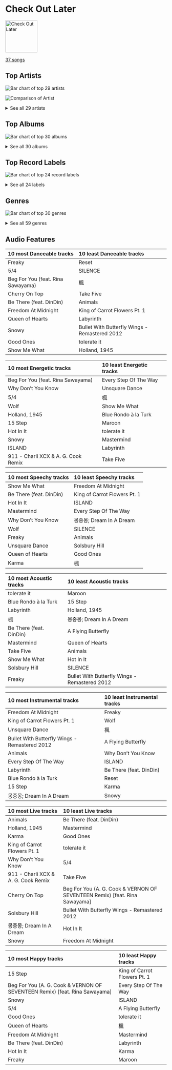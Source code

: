 # Check Out Later


<img src="https://mosaic.scdn.co/640/ab67616d0000b27312626c137c7684fe1662a4f3ab67616d0000b2732ced1760b648799e697e8e02ab67616d0000b273ac815bdd584468a7aa0216e1ab67616d0000b273be123bb6b40736bf093870bd" alt="Check Out Later" width="100" />

[37 songs](check_out_later_tracks.md)

## Top Artists

![Bar chart of top 29 artists](../images/playlists/check_out_later/artists.png)

![Comparison of Artist](../images/playlists/check_out_later/artists_comparison.png)


<details>
<summary>See all 29 artists</summary>

|   Number of Tracks | Art                                                                                              | Artist                                     | 🔗                                                           |
|-------------------:|:-------------------------------------------------------------------------------------------------|:-------------------------------------------|:------------------------------------------------------------|
|                  5 | <img src="https://i.scdn.co/image/ab6761610000e5eb576cb43281160e345f728b71" alt="" width="50" /> | Charli XCX                                 | [🔗](https://open.spotify.com/artist/25uiPmTg16RbhZWAqwLBy5) |
|                  5 | <img src="https://i.scdn.co/image/ab6761610000e5eb5a00969a4698c3132a15fbb0" alt="" width="50" /> | [Taylor Swift](../artists/taylor_swift.md) | [🔗](https://open.spotify.com/artist/06HL4z0CvFAxyc27GXpf02) |
|                  3 | <img src="https://i.scdn.co/image/b6f7dc3c16f95e6df120af205d4007f518b01e0e" alt="" width="50" /> | The Dave Brubeck Quartet                   | [🔗](https://open.spotify.com/artist/4iRZAbYvBqnxrbs6K25aJ7) |
|                  3 | <img src="https://i.scdn.co/image/ab6761610000e5eb9df0f924a5e609c8da143cd5" alt="" width="50" /> | A. G. Cook                                 | [🔗](https://open.spotify.com/artist/335TWGWGFan4vaacJzSiU8) |
|                  3 | <img src="https://i.scdn.co/image/ab6761610000e5eba3c1fca063ed673aed61c885" alt="" width="50" /> | YOUHA                                      | [🔗](https://open.spotify.com/artist/2lZFlNiQMLa2fuX3pkXcan) |
|                  2 | <img src="https://i.scdn.co/image/731f5f71de27c36300d2cf71a7f9cd7f389d0bf7" alt="" width="50" /> | Neutral Milk Hotel                         | [🔗](https://open.spotify.com/artist/2ooIqOf4X2uz4mMptXCtie) |
|                  2 | <img src="https://i.scdn.co/image/ab6761610000e5ebd6442ba68c144b0c84b207a4" alt="" width="50" /> | Rina Sawayama                              | [🔗](https://open.spotify.com/artist/2KEqzdPS7M5YwGmiuPTdr5) |
|                  2 | <img src="https://i.scdn.co/image/ab6761610000e5eb8ec4207332def07fec21874d" alt="" width="50" /> | [ITZY](../artists/itzy.md)                 | [🔗](https://open.spotify.com/artist/2KC9Qb60EaY0kW4eH68vr3) |
|                  2 | <img src="https://i.scdn.co/image/ab6761610000e5eb65b7b48eeac1b113c75f2295" alt="" width="50" /> | YB                                         | [🔗](https://open.spotify.com/artist/1rpgxJZxZMLnFNc1Jmyov5) |
|                  2 | <img src="https://i.scdn.co/image/ab6772690000c46c153adede0a024fd3679af738" alt="" width="50" /> | [David Benoit](../artists/david_benoit.md) | [🔗](https://open.spotify.com/artist/1OLWM7nUNcTjZ9ct4DEPZu) |
|                  1 | <img src="https://i.scdn.co/image/ad5dbe5032b439728af9e711e8c0922a3aebcdbb" alt="" width="50" /> | Peter Gabriel                              | [🔗](https://open.spotify.com/artist/7C4sUpWGlTy7IANjruj02I) |
|                  1 | <img src="https://i.scdn.co/image/ab6761610000e5ebd2c56b558b75841a77d7ea09" alt="" width="50" /> | Nucksal                                    | [🔗](https://open.spotify.com/artist/6v5cGuRCZKq08nLI4WXJuB) |
|                  1 | <img src="https://i.scdn.co/image/ab6761610000e5eb5b1a291b0a6a689091d54d8b" alt="" width="50" /> | IVE                                        | [🔗](https://open.spotify.com/artist/6RHTUrRF63xao58xh9FXYJ) |
|                  1 | <img src="https://i.scdn.co/image/ab67616d0000b27312626c137c7684fe1662a4f3" alt="" width="50" /> | HAEUN                                      | [🔗](https://open.spotify.com/artist/5JIuf9fLWCKGSpUDMTolAI) |
|                  1 | <img src="https://i.scdn.co/image/ab6761610000e5eba03696716c9ee605006047fd" alt="" width="50" /> | [Radiohead](../artists/radiohead.md)       | [🔗](https://open.spotify.com/artist/4Z8W4fKeB5YxbusRsdQVPb) |
|                  1 | <img src="https://i.scdn.co/image/6e6382aacddd7daad02fe915b77644798884c9e5" alt="" width="50" /> | Randy Waldman                              | [🔗](https://open.spotify.com/artist/4DoFQoqKcSPw8CSzyh7trt) |
|                  1 | <img src="https://i.scdn.co/image/ab6761610000e5eb1a7d0845c3b7e2f130264957" alt="" width="50" /> | The Smashing Pumpkins                      | [🔗](https://open.spotify.com/artist/40Yq4vzPs9VNUrIBG5Jr2i) |
|                  1 | <img src="https://i.scdn.co/image/ab6761610000e5eb465b1b62cf6eca8f851aaabc" alt="" width="50" /> | [EXO](../artists/exo.md)                   | [🔗](https://open.spotify.com/artist/3cjEqqelV9zb4BYE3qDQ4O) |
|                  1 | <img src="https://i.scdn.co/image/ab6761610000e5eb805669a8af3067839e92d762" alt="" width="50" /> | TEN                                        | [🔗](https://open.spotify.com/artist/3Q5Qep7ytrjVleNnMnntgQ) |
|                  1 | <img src="https://i.scdn.co/image/ab6761610000e5eb66337ec430a5bd3d1cfe74f5" alt="" width="50" /> | Gorillaz                                   | [🔗](https://open.spotify.com/artist/3AA28KZvwAUcZuOKwyblJQ) |
|                  1 | <img src="https://i.scdn.co/image/ab6761610000e5eb27c55a5e9ed2a41c01589fae" alt="" width="50" /> | Tiësto                                     | [🔗](https://open.spotify.com/artist/2o5jDhtHVPhrJdv3cEQ99Z) |
|                  1 | <img src="https://i.scdn.co/image/ab6761610000e5eb02b3aa55ba238b2ceafb09da" alt="" width="50" /> | Jay Chou                                   | [🔗](https://open.spotify.com/artist/2elBjNSdBE2Y3f0j1mjrql) |
|                  1 | <img src="https://i.scdn.co/image/ab6761610000e5eba8b955d42229e4cbd03d4cd8" alt="" width="50" /> | VERNON                                     | [🔗](https://open.spotify.com/artist/2Y34b9AOK30zXgL7cAH4NG) |
|                  1 | <img src="https://i.scdn.co/image/ab6761610000e5eb93c6f21062da1ef012275ff6" alt="" width="50" /> | [CHUNG HA](../artists/chung_ha.md)         | [🔗](https://open.spotify.com/artist/2PSJ6YriU7JsFucxACpU7Y) |
|                  1 | <img src="https://i.scdn.co/image/ab6761610000e5eb196f5af772aeb1bdd3a6be65" alt="" width="50" /> | [(G)I-DLE](../artists/_g_i_dle.md)         | [🔗](https://open.spotify.com/artist/2AfmfGFbe0A0WsTYm0SDTx) |
|                  1 | <img src="https://i.scdn.co/image/ab6761610000e5ebc8d3d98a1bccbe71393dbfbf" alt="" width="50" /> | [Lady Gaga](../artists/lady_gaga.md)       | [🔗](https://open.spotify.com/artist/1HY2Jd0NmPuamShAr6KMms) |
|                  1 | <img src="https://i.scdn.co/image/ab6761610000e5eb0accbbe13e1aa147dd27671c" alt="" width="50" /> | Muse                                       | [🔗](https://open.spotify.com/artist/12Chz98pHFMPJEknJQMWvI) |
|                  1 | <img src="https://i.scdn.co/image/ab6761610000e5eb3a6cd2bfd57fe54535d1fe03" alt="" width="50" /> | DinDin                                     | [🔗](https://open.spotify.com/artist/0ugLySQOBIlvWTodx22Wao) |
|                  1 | <img src="https://i.scdn.co/image/ab6761610000e5eb1271f542dad4241c87250fe5" alt="" width="50" /> | Cecile Believe                             | [🔗](https://open.spotify.com/artist/0nZHjqvdLoBy50ZzUH5FNU) |

</details>


## Top Albums

![Bar chart of top 30 albums](../images/playlists/check_out_later/albums.png)


<details>
<summary>See all 30 albums</summary>

|   Number of Tracks | Art                                                                                              | Album                                                                      | 🔗                                                          |
|-------------------:|:-------------------------------------------------------------------------------------------------|:---------------------------------------------------------------------------|:-----------------------------------------------------------|
|                  4 | <img src="https://i.scdn.co/image/ab67616d0000b273bb54dde68cd23e2a268ae0f5" alt="" width="50" /> | Midnights                                                                  | [🔗](https://open.spotify.com/album/151w1FgRZfnKZA9FEcg9Z3) |
|                  2 | <img src="https://i.scdn.co/image/ab67616d0000b27300ace5d3c5bffc123ef1eb51" alt="" width="50" /> | Time Out                                                                   | [🔗](https://open.spotify.com/album/0nTTEAhCZsbbeplyDMIFuA) |
|                  2 | <img src="https://i.scdn.co/image/ab67616d0000b273589ce9a911c6e65b1f80c558" alt="" width="50" /> | In the Aeroplane Over the Sea                                              | [🔗](https://open.spotify.com/album/0vVekV45lOaVKs6RZQQNob) |
|                  2 | <img src="https://i.scdn.co/image/ab67616d0000b273f629eb64fd8ef76a97b154f5" alt="" width="50" /> | CRASH                                                                      | [🔗](https://open.spotify.com/album/1QqipMXWzJhr6yfcNKTp8B) |
|                  2 | <img src="https://i.scdn.co/image/ab67616d0000b273e9cd59d664f597061a513038" alt="" width="50" /> | CHESHIRE                                                                   | [🔗](https://open.spotify.com/album/2a1ezg7hE6Dyuymv1aCnkm) |
|                  1 | <img src="https://i.scdn.co/image/ab67616d0000b27329778e54aa437b78f3520b0e" alt="" width="50" /> | 몽중몽; Dream In A Dream - SM STATION                                         | [🔗](https://open.spotify.com/album/0uPf4jcvMQow0FNkIOxHZF) |
|                  1 | <img src="https://i.scdn.co/image/ab67616d0000b27357a6f5928952c277c4407f98" alt="" width="50" /> | love you more,                                                             | [🔗](https://open.spotify.com/album/3g2OiEeQKfggUe6ViYeLSC) |
|                  1 | <img src="https://i.scdn.co/image/ab67616d0000b27333b8541201f1ef38941024be" alt="" width="50" /> | evermore                                                                   | [🔗](https://open.spotify.com/album/2Xoteh7uEpea4TohMxjtaq) |
|                  1 | <img src="https://i.scdn.co/image/ab67616d0000b27312626c137c7684fe1662a4f3" alt="" width="50" /> | Winter Special (feat. DinDin)                                              | [🔗](https://open.spotify.com/album/5uHVoQ3iICRMjiWws80QhA) |
|                  1 | <img src="https://i.scdn.co/image/ab67616d0000b273be123bb6b40736bf093870bd" alt="" width="50" /> | Why Be?                                                                    | [🔗](https://open.spotify.com/album/4S5PRo1gVG9BvRnCcdYzdS) |
|                  1 | <img src="https://i.scdn.co/image/ab67616d0000b2737ea560d522ef653c268d79c9" alt="" width="50" /> | Time Further Out                                                           | [🔗](https://open.spotify.com/album/0eMXd1VtCXCkuGWn9JjRDT) |
|                  1 | <img src="https://i.scdn.co/image/ab67616d0000b273fc192c54d1823a04ffb6c8c9" alt="" width="50" /> | The 2nd Law                                                                | [🔗](https://open.spotify.com/album/3KuXEGcqLcnEYWnn3OEGy0) |
|                  1 | <img src="https://i.scdn.co/image/ab67616d0000b2732795c34a8931367a0916de54" alt="" width="50" /> | The 1st Album 'XOXO' (Repackage)                                           | [🔗](https://open.spotify.com/album/4qduCvpyBL5hGYdBvCvcDA) |
|                  1 | <img src="https://i.scdn.co/image/ab67616d0000b2732ced1760b648799e697e8e02" alt="" width="50" /> | Taxidriver OST Part.1                                                      | [🔗](https://open.spotify.com/album/3PNXlS9tggXmCm1hrlHDcQ) |
|                  1 | <img src="https://i.scdn.co/image/ab67616d0000b273fe28f2179e0529ae0520f3bd" alt="" width="50" /> | Peter Gabriel 1: Car (Remastered Version)                                  | [🔗](https://open.spotify.com/album/4jd6oC0It60c1J3GpXCv6M) |
|                  1 | <img src="https://i.scdn.co/image/ab67616d0000b273431ac6e6f393acf475730ec6" alt="" width="50" /> | Mellon Collie And The Infinite Sadness (Deluxe Edition)                    | [🔗](https://open.spotify.com/album/55RhFRyQFihIyGf61MgcfV) |
|                  1 | <img src="https://i.scdn.co/image/ab67616d0000b273de3c04b5fc750b68899b20a9" alt="" width="50" /> | In Rainbows                                                                | [🔗](https://open.spotify.com/album/5vkqYmiPBYLaalcmjujWxK) |
|                  1 | <img src="https://i.scdn.co/image/ab67616d0000b273bd8c4b8999cdc5af790b91b2" alt="" width="50" /> | ISLAND                                                                     | [🔗](https://open.spotify.com/album/252HrrsALUd5ysKCJuRCur) |
|                  1 | <img src="https://i.scdn.co/image/ab67616d0000b273ac815bdd584468a7aa0216e1" alt="" width="50" /> | I love                                                                     | [🔗](https://open.spotify.com/album/2Hyuin3i1cSZ1FlQFeCPZH) |
|                  1 | <img src="https://i.scdn.co/image/ab67616d0000b2731e8798f25a1997f0679b2382" alt="" width="50" /> | Hot In It                                                                  | [🔗](https://open.spotify.com/album/6R7Yy0sY9N8PNUhseegr2Q) |
|                  1 | <img src="https://i.scdn.co/image/ab67616d0000b273ce3eb674753352bcaa0ec45b" alt="" width="50" /> | Hands on Me                                                                | [🔗](https://open.spotify.com/album/7KM1Yi5xYv3O6OcKsEeV83) |
|                  1 | <img src="https://i.scdn.co/image/ab67616d0000b273c73a7bb15f43bae86215934b" alt="" width="50" /> | Gorillaz                                                                   | [🔗](https://open.spotify.com/album/0YvYmLBFFwYxgI4U9KKgUm) |
|                  1 | <img src="https://i.scdn.co/image/ab67616d0000b2737d0ee28b2184f96650755916" alt="" width="50" /> | Freedom At Midnight                                                        | [🔗](https://open.spotify.com/album/404TYwH2T33GbA9LdIT9fR) |
|                  1 | <img src="https://i.scdn.co/image/ab67616d0000b2733f67419e4e296d96256cc3f5" alt="" width="50" /> | Every Step Of The Way                                                      | [🔗](https://open.spotify.com/album/50HH21YU6PDn8XZXYGxWkg) |
|                  1 | <img src="https://i.scdn.co/image/ab67616d0000b2732491a35e8c5f8a746f45a8b9" alt="" width="50" /> | ELEVEN -Japanese version-                                                  | [🔗](https://open.spotify.com/album/3T3STfBHgL2LRv4CGlJTAN) |
|                  1 | <img src="https://i.scdn.co/image/ab67616d0000b273335b00966a9839d4dde60256" alt="" width="50" /> | Dawn Of Chromatica                                                         | [🔗](https://open.spotify.com/album/3OevODyllQCrhudfLLnV3y) |
|                  1 | <img src="https://i.scdn.co/image/ab67616d0000b273a27cc2d12832101090ab0363" alt="" width="50" /> | Cherry On Top                                                              | [🔗](https://open.spotify.com/album/7sEDri9xLbg6a27CPoD1v2) |
|                  1 | <img src="https://i.scdn.co/image/ab67616d0000b273b0ed835957dbf3c63184a3bc" alt="" width="50" /> | Beg For You (A. G. Cook & VERNON OF SEVENTEEN Remix) [feat. Rina Sawayama] | [🔗](https://open.spotify.com/album/6snPKZGUbpydW2XJu9ievq) |
|                  1 | <img src="https://i.scdn.co/image/ab67616d0000b2735f4269ee2c76394d8f3d1309" alt="" width="50" /> | 7G                                                                         | [🔗](https://open.spotify.com/album/16NHNs15w1bpkFiBOUgDaB) |
|                  1 | <img src="https://i.scdn.co/image/ab67616d0000b27352667a927da106f60947413a" alt="" width="50" /> | 11月的蕭邦                                                                     | [🔗](https://open.spotify.com/album/6rRydp9XlVoLfTtA3qpWcn) |

</details>


## Top Record Labels

![Bar chart of top 24 record labels](../images/playlists/check_out_later/labels.png)


<details>
<summary>See all 24 labels</summary>

|   Number of Tracks | Label                                                               |
|-------------------:|:--------------------------------------------------------------------|
|                  5 | [Taylor Swift](../labels/taylor_swift.md)                           |
|                  4 | [Universal Music LLC](../labels/universal_music_llc.md)             |
|                  3 | [Legacy](../labels/legacy.md)                                       |
|                  3 | [Columbia](../labels/columbia.md)                                   |
|                  3 | [Atlantic Records](../labels/atlantic_records.md)                   |
|                  2 | [SM Entertainment](../labels/sm_entertainment.md)                   |
|                  2 | [Republic Records](../labels/republic_records.md)                   |
|                  2 | [Merge Records](../labels/merge_records.md)                         |
|                  2 | [GRP](../labels/grp.md)                                             |
|                  1 | [XL Recordings](../labels/xl_recordings.md)                         |
|                  1 | [Warner Records](../labels/warner_records.md)                       |
|                  1 | [Virgin Records](../labels/virgin_records.md)                       |
|                  1 | [Stone Music Entertainment](../labels/stone_music_entertainment.md) |
|                  1 | [Sony Music Labels Inc.](../labels/sony_music_labels_inc_.md)       |
|                  1 | [SBS Contents Hub Co.](../labels/sbs_contents_hub_co_.md)           |
|                  1 | [Real World Productions](../labels/real_world_productions.md)       |
|                  1 | [Parlophone UK](../labels/parlophone_uk.md)                         |
|                  1 | [PC Music](../labels/pc_music.md)                                   |
|                  1 | [Music Recipe](../labels/music_recipe.md)                           |
|                  1 | [JVR](../labels/jvr.md)                                             |
|                  1 | [Interscope](../labels/interscope.md)                               |
|                  1 | [GH Entertainment](../labels/gh_entertainment.md)                   |
|                  1 | [CUBE ENTERTAINMENT](../labels/cube_entertainment.md)               |
|                  1 | [Atlantic Records UK](../labels/atlantic_records_uk.md)             |

</details>


## Genres

![Bar chart of top 30 genres](../images/playlists/check_out_later/genres.png)


<details>
<summary>See all 59 genres</summary>

|   Number of Tracks | Genre                                             |
|-------------------:|:--------------------------------------------------|
|                 10 | [pop](../genres/pop.md)                           |
|                  7 | [k-pop](../genres/k_pop.md)                       |
|                  5 | [dance pop](../genres/dance_pop.md)               |
|                  5 | [art pop](../genres/art_pop.md)                   |
|                  4 | [rock](../genres/rock.md)                         |
|                  4 | permanent wave                                    |
|                  4 | [k-pop girl group](../genres/k_pop_girl_group.md) |
|                  4 | alternative rock                                  |
|                  3 | uk pop                                            |
|                  3 | [post-teen pop](../genres/post_teen_pop.md)       |
|                  3 | metropopolis                                      |
|                  3 | k-indie                                           |
|                  3 | jazz quartet                                      |
|                  3 | jazz                                              |
|                  3 | [electropop](../genres/electropop.md)             |
|                  3 | candy pop                                         |
|                  3 | bebop                                             |
|                  2 | smooth jazz                                       |
|                  2 | lo-fi                                             |
|                  2 | korean indie rock                                 |
|                  2 | indie rock                                        |
|                  2 | indie pop                                         |
|                  2 | elephant 6                                        |
|                  2 | chamber pop                                       |
|                  2 | art rock                                          |
|                  2 | anti-folk                                         |
|                  1 | zhongguo feng                                     |
|                  1 | tropical house                                    |
|                  1 | trance                                            |
|                  1 | taiwan pop                                        |
|                  1 | symphonic rock                                    |
|                  1 | spacegrunge                                       |
|                  1 | [soft rock](../genres/soft_rock.md)               |
|                  1 | slap house                                        |
|                  1 | proto-hyperpop                                    |
|                  1 | [pop rock](../genres/pop_rock.md)                 |
|                  1 | pop dance                                         |
|                  1 | oxford indie                                      |
|                  1 | new wave pop                                      |
|                  1 | new wave                                          |
|                  1 | modern rock                                       |
|                  1 | [mellow gold](../genres/mellow_gold.md)           |
|                  1 | melancholia                                       |
|                  1 | mandopop                                          |
|                  1 | [k-pop boy group](../genres/k_pop_boy_group.md)   |
|                  1 | hyperpop                                          |
|                  1 | house                                             |
|                  1 | grunge                                            |
|                  1 | escape room                                       |
|                  1 | edm                                               |
|                  1 | dutch edm                                         |
|                  1 | deconstructed club                                |
|                  1 | [classic rock](../genres/classic_rock.md)         |
|                  1 | c-pop                                             |
|                  1 | brostep                                           |
|                  1 | big room                                          |
|                  1 | alternative metal                                 |
|                  1 | alternative hip hop                               |
|                  1 | album rock                                        |

</details>


## Audio Features

| 10 most Danceable tracks          | 10 least Danceable tracks                     |
|:----------------------------------|:----------------------------------------------|
| Freaky                            | Reset                                         |
| 5/4                               | SILENCE                                       |
| Beg For You (feat. Rina Sawayama) | 楓                                             |
| Cherry On Top                     | Take Five                                     |
| Be There (feat. DinDin)           | Animals                                       |
| Freedom At Midnight               | King of Carrot Flowers Pt. 1                  |
| Queen of Hearts                   | Labyrinth                                     |
| Snowy                             | Bullet With Butterfly Wings - Remastered 2012 |
| Good Ones                         | tolerate it                                   |
| Show Me What                      | Holland, 1945                                 |

| 10 most Energetic tracks            | 10 least Energetic tracks   |
|:------------------------------------|:----------------------------|
| Beg For You (feat. Rina Sawayama)   | Every Step Of The Way       |
| Why Don’t You Know                  | Unsquare Dance              |
| 5/4                                 | 楓                           |
| Wolf                                | Show Me What                |
| Holland, 1945                       | Blue Rondo à la Turk        |
| 15 Step                             | Maroon                      |
| Hot In It                           | tolerate it                 |
| Snowy                               | Mastermind                  |
| ISLAND                              | Labyrinth                   |
| 911 - Charli XCX & A. G. Cook Remix | Take Five                   |

| 10 most Speechy tracks   | 10 least Speechy tracks      |
|:-------------------------|:-----------------------------|
| Show Me What             | Freedom At Midnight          |
| Be There (feat. DinDin)  | King of Carrot Flowers Pt. 1 |
| Hot In It                | ISLAND                       |
| Mastermind               | Every Step Of The Way        |
| Why Don’t You Know       | 몽중몽; Dream In A Dream        |
| Wolf                     | SILENCE                      |
| Freaky                   | Animals                      |
| Unsquare Dance           | Solsbury Hill                |
| Queen of Hearts          | Good Ones                    |
| Karma                    | 楓                            |

| 10 most Acoustic tracks   | 10 least Acoustic tracks                      |
|:--------------------------|:----------------------------------------------|
| tolerate it               | Maroon                                        |
| Blue Rondo à la Turk      | 15 Step                                       |
| Labyrinth                 | Holland, 1945                                 |
| 楓                         | 몽중몽; Dream In A Dream                         |
| Be There (feat. DinDin)   | A Flying Butterfly                            |
| Mastermind                | Queen of Hearts                               |
| Take Five                 | Animals                                       |
| Show Me What              | Hot In It                                     |
| Solsbury Hill             | SILENCE                                       |
| Freaky                    | Bullet With Butterfly Wings - Remastered 2012 |

| 10 most Instrumental tracks                   | 10 least Instrumental tracks   |
|:----------------------------------------------|:-------------------------------|
| Freedom At Midnight                           | Freaky                         |
| King of Carrot Flowers Pt. 1                  | Wolf                           |
| Unsquare Dance                                | 楓                              |
| Bullet With Butterfly Wings - Remastered 2012 | A Flying Butterfly             |
| Animals                                       | Why Don’t You Know             |
| Every Step Of The Way                         | ISLAND                         |
| Labyrinth                                     | Be There (feat. DinDin)        |
| Blue Rondo à la Turk                          | Reset                          |
| 15 Step                                       | Karma                          |
| 몽중몽; Dream In A Dream                         | Snowy                          |

| 10 most Live tracks                 | 10 least Live tracks                                                       |
|:------------------------------------|:---------------------------------------------------------------------------|
| Animals                             | Be There (feat. DinDin)                                                    |
| Holland, 1945                       | Mastermind                                                                 |
| Karma                               | Good Ones                                                                  |
| King of Carrot Flowers Pt. 1        | tolerate it                                                                |
| Why Don’t You Know                  | 5/4                                                                        |
| 911 - Charli XCX & A. G. Cook Remix | Take Five                                                                  |
| Cherry On Top                       | Beg For You (A. G. Cook & VERNON OF SEVENTEEN Remix) [feat. Rina Sawayama] |
| Solsbury Hill                       | Bullet With Butterfly Wings - Remastered 2012                              |
| 몽중몽; Dream In A Dream               | Hot In It                                                                  |
| Snowy                               | Freedom At Midnight                                                        |

| 10 most Happy tracks                                                       | 10 least Happy tracks        |
|:---------------------------------------------------------------------------|:-----------------------------|
| 15 Step                                                                    | King of Carrot Flowers Pt. 1 |
| Beg For You (A. G. Cook & VERNON OF SEVENTEEN Remix) [feat. Rina Sawayama] | Every Step Of The Way        |
| Snowy                                                                      | ISLAND                       |
| 5/4                                                                        | A Flying Butterfly           |
| Good Ones                                                                  | tolerate it                  |
| Queen of Hearts                                                            | 楓                            |
| Freedom At Midnight                                                        | Mastermind                   |
| Be There (feat. DinDin)                                                    | Labyrinth                    |
| Hot In It                                                                  | Karma                        |
| Freaky                                                                     | Maroon                       |

